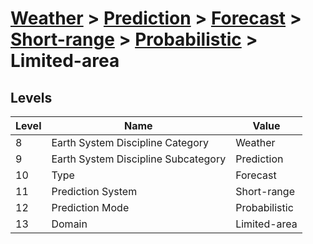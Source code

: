 # [Weather](../../../../..) > [Prediction](../../../..) > [Forecast](../../..) > [Short-range](../..) > [Probabilistic](..) > Limited-area

## Levels

| Level | Name | Value |
|-----|-----|-----|
| 8 | Earth System Discipline Category | Weather |
| 9 | Earth System Discipline Subcategory | Prediction |
| 10 | Type | Forecast |
| 11 | Prediction System | Short-range |
| 12 | Prediction Mode | Probabilistic |
| 13 | Domain | Limited-area |

